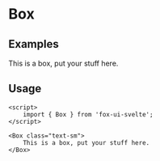 <script>
	import Box from '$lib/components/base/box/Box.svelte';
	import Subheading from '$lib/components/base/heading/Subheading.svelte';
</script>

# Box

## Examples

<Box class="text-sm">This is a box, put your stuff here.</Box>

## Usage

```svelte
<script>
	import { Box } from 'fox-ui-svelte';
</script>

<Box class="text-sm">
	This is a box, put your stuff here.
</Box>
```

